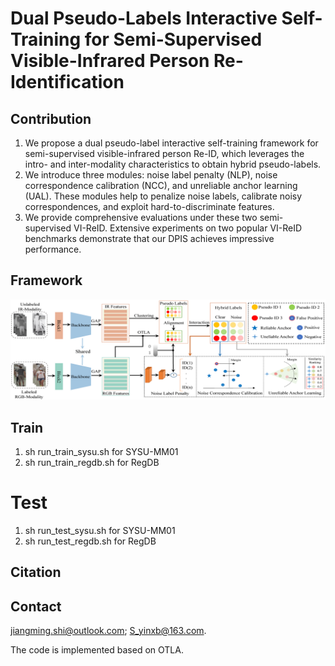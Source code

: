 # Dual Pseudo-Labels Interactive Self-Training for Semi-Supervised Visible-Infrared Person Re-Identification 

## Contribution
1. We propose a dual pseudo-label interactive self-training framework for semi-supervised visible-infrared person Re-ID, which leverages the intro- and inter-modality characteristics to obtain hybrid pseudo-labels.
2. We introduce three modules: noise label penalty (NLP), noise correspondence calibration (NCC), and unreliable anchor learning (UAL). These modules help to penalize noise labels, calibrate noisy correspondences, and exploit hard-to-discriminate features.
3. We provide comprehensive evaluations under these two semi-supervised VI-ReID. Extensive experiments on two popular VI-ReID benchmarks demonstrate that our DPIS achieves impressive performance.

## Framework
![DPIS](framework_DPIS.png)

## Train
1. sh run\_train\_sysu.sh for SYSU-MM01
2. sh run\_train\_regdb.sh for RegDB
# Test
1. sh run\_test\_sysu.sh for SYSU-MM01
2. sh run\_test\_regdb.sh for RegDB


## Citation

## Contact
jiangming.shi@outlook.com; S_yinxb@163.com.

The code is implemented based on OTLA.
